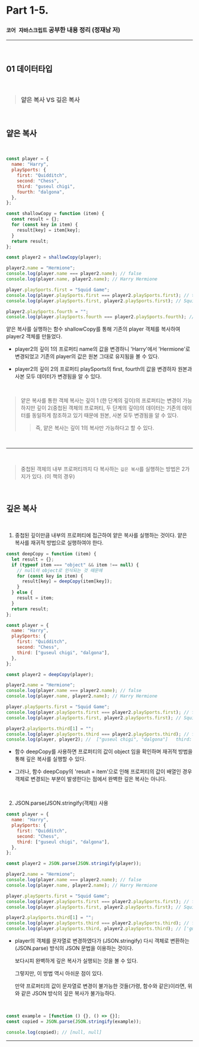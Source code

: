 # Part 1-5.

### `코어 자바스크립트` 공부한 내용 정리 (정재남 저)

---

<br>

## 01 데이터타입

<br>

> ### 얕은 복사 VS 깊은 복사

<br>

## <div style = "grey"> 얕은 복사

<br>

```js
const player = {
  name: "Harry",
  playSports: {
    first: "Quidditch",
    second: "Chess",
    third: "guseul chigi",
    fourth: "dalgona",
  },
};

const shallowCopy = function (item) {
  const result = {};
  for (const key in item) {
    result[key] = item[key];
  }
  return result;
};

const player2 = shallowCopy(player);

player2.name = "Hermione";
console.log(player.name === player2.name); // false
console.log(player.name, player2.name); // Harry Hermione

player.playSports.first = "Squid Game";
console.log(player.playSports.first === player2.playSports.first); // true
console.log(player.playSports.first, player2.playSports.first); // Squid Game Squid Game

player2.playSports.fourth = "";
console.log(player.playSports.fourth === player2.playSports.fourth); // true
```

얕은 복사를 실행하는 함수 shallowCopy를 통해 기존의 player 객체를 복사하여 player2 객체를 만들었다.

- player2의 깊이 1의 프로퍼티 name의 값을 변경하니 'Harry'에서 'Hermione'로 변경되었고 기존의 player의 값은 원본 그대로 유지됨을 볼 수 있다.

- player2의 깊이 2의 프로퍼티 playSports의 first, fourth의 값을 변경하자 원본과 사본 모두 데이터가 변경됨을 알 수 있다.

<br>

> 얕은 복사를 통한 객체 복사는 깊이 1 (한 단계의 깊이)의 프로퍼티는 변경이 가능하지만 깊이 2(중첩된 객체의 프로퍼티, 두 단계의 깊이)의 데이터는 기존의 데이터를 동일하게 참조하고 있기 때문에 원본, 사본 모두 변경됨을 알 수 있다.
>
> > 즉, 얕은 복사는 깊이 1의 복사만 가능하다고 할 수 있다.

<br>

---

<br>

> 중첩된 객체의 내부 프로퍼티까지 다 복사하는 `깊은 복사`를 실행하는 방법은 2가지가 있다. (이 책의 경우)

<br>

## <div style = "grey"> 깊은 복사

<br>

1. 중첩된 깊이만큼 내부의 프로퍼티에 접근하여 얕은 복사를 실행하는 것이다. 얕은 복사를 재귀적 방법으로 실행하여야 한다.

```js
const deepCopy = function (item) {
  let result = {};
  if (typeof item === "object" && item !== null) {
    // null이 object로 인식되는 것 때문에
    for (const key in item) {
      result[key] = deepCopy(item[key]);
    }
  } else {
    result = item;
  }
  return result;
};

const player = {
  name: "Harry",
  playSports: {
    first: "Quidditch",
    second: "Chess",
    third: ["guseul chigi", "dalgona"],
  },
};

const player2 = deepCopy(player);

player2.name = "Hermione";
console.log(player.name === player2.name); // false
console.log(player.name, player2.name); // Harry Hermione

player.playSports.first = "Squid Game";
console.log(player.playSports.first === player2.playSports.first); // false
console.log(player.playSports.first, player2.playSports.first); // Squid Game Quidditch

player2.playSports.third[1] = "";
console.log(player.playSports.third === player2.playSports.third); // false
console.log(player, player2); //  ["guseul chigi", "dalgona"]   third: { 0:"guseul chigi", 1:""}
```

- 함수 deepCopy를 사용하면 프로퍼티의 값이 object 임을 확인하며 재귀적 방법을 통해 깊은 복사를 실행할 수 있다.

- 그러나, 함수 deepCopy의 'result = item'으로 인해 프로퍼티의 값이 배열인 경우 객체로 변경되는 부분이 발생한다는 점에서 완벽한 깊은 복사는 아니다.

<br>

2. JSON.parse(JSON.stringify(객체)) 사용

```js
const player = {
  name: "Harry",
  playSports: {
    first: "Quidditch",
    second: "Chess",
    third: ["guseul chigi", "dalgona"],
  },
};

const player2 = JSON.parse(JSON.stringify(player));

player2.name = "Hermione";
console.log(player.name === player2.name); // false
console.log(player.name, player2.name); // Harry Hermione

player.playSports.first = "Squid Game";
console.log(player.playSports.first === player2.playSports.first); // false
console.log(player.playSports.first, player2.playSports.first); // Squid Game Quidditch

player2.playSports.third[1] = "";
console.log(player.playSports.third === player2.playSports.third); // false
console.log(player.playSports.third, player2.playSports.third); // ['guseul chigi', 'dalgona']  ['guseul chigi', '']
```

- player의 객체를 문자열로 변경하였다가 (JSON.stringify) 다시 객체로 변환하는 (JSON.parse) 방식의 JSON 문법을 이용하는 것이다.

  보다시피 완벽하게 깊은 복사가 실행되는 것을 볼 수 있다.

  그렇지만, 이 방법 역시 아쉬운 점이 있다.

  만약 프로퍼티의 값이 문자열로 변경이 불가능한 것들(가령, 함수와 같은)이라면, 위와 같은 JSON 방식의 깊은 복사가 불가능하다.

  <br>

```js
const example = [function () {}, () => {}];
const copied = JSON.parse(JSON.stringify(example));

console.log(copied); // [null, null]
```

---
